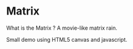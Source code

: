 Matrix
======

What is the Matrix ? A movie-like matrix rain.

Small demo using HTML5 canvas and javascript.
